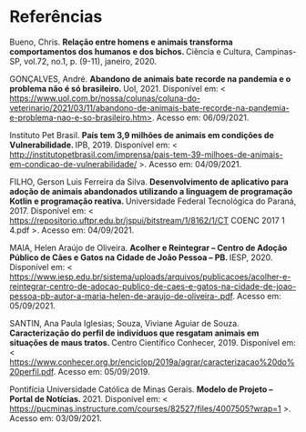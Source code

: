# Referências
Bueno, Chris. <b> Relação entre homens e animais transforma comportamentos dos humanos e dos bichos. </b> Ciência e Cultura, Campinas-SP, vol.72, no.1, p. (9-11), janeiro, 2020.

GONÇALVES, André. <b> Abandono de animais bate recorde na pandemia e o problema não é só brasileiro. </b> Uol, 2021. Disponível em: < https://www.uol.com.br/nossa/colunas/coluna-do-veterinario/2021/03/11/abandono-de-animais-bate-recorde-na-pandemia-e-problema-nao-e-so-brasileiro.htm>. Acesso em: 06/09/2021.

Instituto Pet Brasil. <b> País tem 3,9 milhões de animais em condições de Vulnerabilidade. </b> IPB, 2019. Disponível em: < http://institutopetbrasil.com/imprensa/pais-tem-39-milhoes-de-animais-em-condicao-de-vulnerabilidade/ >. Acesso em: 04/09/2021.

FILHO, Gerson Luis Ferreira da Silva. <b> Desenvolvimento de aplicativo para adoção de animais abandonados utilizando a linguagem de programação Kotlin e programação reativa. </b> Universidade Federal Tecnológica do Paraná, 2017. Disponível em: < https://repositorio.uftpr.edu.br/jspui/bitstream/1/8162/1/CT COENC 2017 1 4.pdf >. Acesso em: 04/09/2021.

MAIA, Helen Araújo de Oliveira. <b> Acolher e Reintegrar – Centro de Adoção Público de Cães e Gatos na Cidade de João Pessoa – PB. </b> IESP, 2020. Disponível em: <
https://www.iesp.edu.br/sistema/uploads/arquivos/publicacoes/acolher-e-reintegrar-centro-de-adocao-publico-de-caes-e-gatos-na-cidade-de-joao-pessoa-pb-autor-a-maria-helen-de-araujo-de-oliveira-.pdf. Acesso em: 05/09/2021.

SANTIN, Ana Paula Iglesias; Souza, Viviane Aguiar de Souza. <b> Caracterização do perfil de indivíduos que resgatam animais em situações de maus tratos. </b> Centro Científico Conhecer, 2019. Disponível em:< https://www.conhecer.org.br/enciclop/2019a/agrar/caracterizacao%20do%20perfil.pdf. Acesso em: 05/09/2019.

Pontifícia Universidade Católica de Minas Gerais. <b> Modelo de Projeto – Portal de Notícias. </b>  2021. Disponível em: < https://pucminas.instructure.com/courses/82527/files/4007505?wrap=1 >. Acesso em: 03/09/2021.

